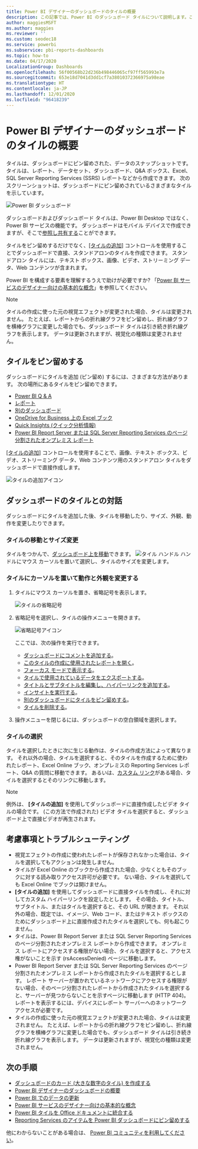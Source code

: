 ```yaml
---
title: Power BI デザイナーのダッシュボードのタイルの概要
description: この記事では、Power BI のダッシュボード タイルについて説明します。これには、SQL Server Reporting Services (SSRS) レポートから作成されたタイルも含まれます。
author: maggiesMSFT
ms.author: maggies
ms.reviewer: ''
ms.custom: seodec18
ms.service: powerbi
ms.subservice: pbi-reports-dashboards
ms.topic: how-to
ms.date: 04/17/2020
LocalizationGroup: Dashboards
ms.openlocfilehash: 56f00568b22d236b498446065cf97ff565993e7a
ms.sourcegitcommit: 653e18d7041d3dd1cf7a38010372366975a98eae
ms.translationtype: HT
ms.contentlocale: ja-JP
ms.lasthandoff: 12/01/2020
ms.locfileid: "96418239"
---
```

# <a name="intro-to-dashboard-tiles-for-power-bi-designers"></a>Power BI デザイナーのダッシュボードのタイルの概要

タイルは、ダッシュボードにピン留めされた、データのスナップショットです。 タイルは、レポート、データセット、ダッシュボード、Q&A ボックス、Excel、SQL Server Reporting Services (SSRS) レポートなどから作成できます。  次のスクリーンショットは、ダッシュボードにピン留めされているさまざまなタイルを示しています。

![Power BI ダッシュボード](media/service-dashboard-tiles/power-bi-dashboard.png)

ダッシュボードおよびダッシュボード タイルは、Power BI Desktop ではなく、Power BI サービスの機能です。 ダッシュボードはモバイル デバイスで作成できますが、そこで[参照し共有する](../consumer/mobile/mobile-apps-view-dashboard.md)ことができます。

タイルをピン留めするだけでなく、[[タイルの追加]](service-dashboard-add-widget.md) コントロールを使用することでダッシュボードで直接、スタンドアロンのタイルを作成できます。 スタンドアロン タイルには、テキスト ボックス、画像、ビデオ、ストリーミング データ、Web コンテンツが含まれます。

Power BI を構成する要素を理解するうえで助けが必要ですか? 「[Power BI サービスのデザイナー向けの基本的な概念](../fundamentals/service-basic-concepts.md)」を参照してください。

> [!NOTE]
> タイルの作成に使った元の視覚エフェクトが変更された場合、タイルは変更されません。  たとえば、レポートからの折れ線グラフをピン留めし、折れ線グラフを横棒グラフに変更した場合でも、ダッシュボード タイルは引き続き折れ線グラフを表示します。 データは更新されますが、視覚化の種類は変更されません。
> 
> 

## <a name="pin-a-tile"></a>タイルをピン留めする
ダッシュボードにタイルを追加 (ピン留め) するには、さまざまな方法があります。 次の場所にあるタイルをピン留めできます。

* [Power BI Q & A](service-dashboard-pin-tile-from-q-and-a.md)
* [レポート](service-dashboard-pin-tile-from-report.md)
* [別のダッシュボード](service-pin-tile-to-another-dashboard.md)
* [OneDrive for Business 上の Excel ブック](service-dashboard-pin-tile-from-excel.md)
* [Quick Insights (クイック分析情報)](service-insights.md)
* [Power BI Report Server または SQL Server Reporting Services のページ分割されたオンプレミス レポート](/sql/reporting-services/pin-reporting-services-items-to-power-bi-dashboards)

[[タイルの追加]](service-dashboard-add-widget.md) コントロールを使用することで、画像、テキスト ボックス、ビデオ、ストリーミング データ、Web コンテンツ用のスタンドアロン タイルをダッシュボードで直接作成します。

  ![タイルの追加アイコン](media/service-dashboard-tiles/add_widgetnew.png)

## <a name="interact-with-tiles-on-a-dashboard"></a>ダッシュボードのタイルとの対話
ダッシュボードにタイルを追加した後、タイルを移動したり、サイズ、外観、動作を変更したりできます。

### <a name="move-and-resize-a-tile"></a>タイルの移動とサイズ変更
タイルをつかんで、[ダッシュボード上を移動](service-dashboard-edit-tile.md)できます。 ![タイル ハンドル](media/service-dashboard-tiles/resize-handle.jpg) ハンドルにマウス カーソルを置いて選択し、タイルのサイズを変更します。

### <a name="hover-over-a-tile-to-change-the-appearance-and-behavior"></a>タイルにカーソルを置いて動作と外観を変更する
1. タイルにマウス カーソルを置き、省略記号を表示します。
   
    ![タイルの省略記号](media/service-dashboard-tiles/ellipses_new.png)
2. 省略記号を選択し、タイルの操作メニューを開きます。
   
    ![省略記号アイコン](media/service-dashboard-tiles/power-bi-tile-menu.png)
   
    ここでは、次の操作を実行できます。
   
     * [ダッシュボードにコメントを追加する](../consumer/end-user-comment.md)。
     * [このタイルの作成に使用されたレポートを開く](../consumer/end-user-reports.md)。  
     * [フォーカス モードで表示する](../consumer/end-user-focus.md)。   
     * [タイルで使用されているデータをエクスポートする](../visuals/power-bi-visualization-export-data.md)。
     * [タイトルとサブタイトルを編集し、ハイパーリンクを追加する](service-dashboard-edit-tile.md)。 
     * [インサイトを実行する](service-insights.md)。 
     * [別のダッシュボードにタイルをピン留めする](service-pin-tile-to-another-dashboard.md)。
     * [タイルを削除する](service-dashboard-edit-tile.md)。

3. 操作メニューを閉じるには、ダッシュボードの空白領域を選択します。

### <a name="select-a-tile"></a>タイルの選択
タイルを選択したときに次に生じる動作は、タイルの作成方法によって異なります。 それ以外の場合、タイルを選択すると、そのタイルを作成するために使われたレポート、Excel Online ブック、オンプレミスの Reporting Services レポート、Q&A の質問に移動できます。 あるいは、[カスタム リンク](service-dashboard-edit-tile.md)がある場合、タイルを選択するとそのリンクに移動します。

> [!NOTE]
> 例外は、 **[タイルの追加]** を使用してダッシュボードに直接作成したビデオ タイルの場合です。 (この方法で作成された) ビデオ タイルを選択すると、ダッシュボード上で直接ビデオが再生されます。   
> 
> 

## <a name="considerations-and-troubleshooting"></a>考慮事項とトラブルシューティング

* 視覚エフェクトの作成に使われたレポートが保存されなかった場合は、タイルを選択してもアクションは発生しません。
* タイルが Excel Online のブックから作成された場合、少なくともそのブックに対する読み取りアクセス許可が必要です。 ない場合、タイルを選択しても Excel Online でブックは開けません。
* **[タイルの追加]** を使用してダッシュボードに直接タイルを作成し、それに対してカスタム ハイパーリンクを設定したとします。 その場合、タイトル、サブタイトル、またはタイルを選択すると、その URL が開きます。 それ以外の場合、既定では、イメージ、Web コード、またはテキスト ボックスのためにダッシュボード上に直接作成されたタイルを選択しても、何も起こりません。
* タイルは、Power BI Report Server または SQL Server Reporting Services のページ分割されたオンプレミス レポートから作成できます。 オンプレミス レポートにアクセスする権限がない場合、タイルを選択すると、アクセス権がないことを示す (rsAccessDenied) ページに移動します。
* Power BI Report Server または SQL Server Reporting Services のページ分割されたオンプレミス レポートから作成されたタイルを選択するとします。 レポート サーバーが置かれているネットワークにアクセスする権限がない場合、そのページ分割されたレポートから作成されたタイルを選択すると、サーバーが見つからないことを示すページに移動します (HTTP 404)。 レポートを表示するには、デバイスにレポート サーバーへのネットワーク アクセスが必要です。
* タイルの作成に使った元の視覚エフェクトが変更された場合、タイルは変更されません。 たとえば、レポートからの折れ線グラフをピン留めし、折れ線グラフを横棒グラフに変更した場合でも、ダッシュボード タイルは引き続き折れ線グラフを表示します。 データは更新されますが、視覚化の種類は変更されません。

## <a name="next-steps"></a>次の手順
- [ダッシュボードのカード (大きな数字のタイル) を作成する](../visuals/power-bi-visualization-card.md)
- [Power BI デザイナーのダッシュボードの概要](service-dashboards.md)  
- [Power BI でのデータの更新](../connect-data/refresh-data.md)
- [Power BI サービスのデザイナー向けの基本的な概念](../fundamentals/service-basic-concepts.md)
- [Power BI タイルを Office ドキュメントに統合する](https://powerbi.microsoft.com/blog/integrating-power-bi-tiles-into-office-documents/)
- [Reporting Services のアイテムを Power BI ダッシュボードにピン留めする](/sql/reporting-services/pin-reporting-services-items-to-power-bi-dashboards)

他にわからないことがある場合は、 [Power BI コミュニティを利用してください](https://community.powerbi.com/)。